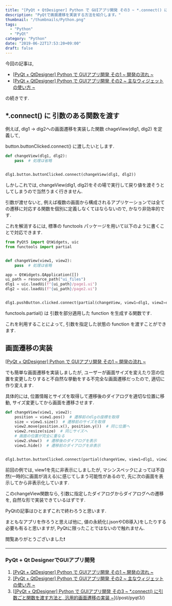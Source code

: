 ```yaml
---
title: "[PyQt + QtDesigner] Python で GUIアプリ開発 その3 ~ *.connect() に引数ごと関数を渡す方法と, 汎用的画面遷移の実装 ~"
description: "PyQtで画面遷移を実装する方法を紹介します。"
thumbnail: "/thumbnails/Python.png"
tags:
  - "Python"
  - "PyQt"
category: "Python"
date: "2019-06-22T17:53:20+09:00"
draft: false
---
```


今回の記事は,

- [[PyQt + QtDesigner] Python で GUIアプリ開発 その1 ~ 開発の流れ ~](./pyqt1/)
- [[PyQt + QtDesigner] Python で GUIアプリ開発 その2 ~ 主なウィジェットの使い方 ~](./pyqt2/)

の続きです.

## *.connect() に 引数のある関数を渡す

例えば, dlg1 -> dlg2への画面遷移を実装した関数 chageView(dlg1, dlg2) を定義して,

button.buttonClicked.connect() に渡したいとします.

``` python
def changeView(dlg1, dlg2):
    pass  # 処理は省略


dlg1.button.buttonClicked.connect(changeView(dlg1, dlg2))
```

しかしこれでは, changeView(dlg1, dlg2)をその場で実行して戻り値を渡そうとしてしまうので当然うまく行きません.

引数が渡せないと, 例えば複数の画面から構成されるアプリケーションでは全ての遷移に対応する関数を個別に定義しなくてはならないので, かなり非効率的です.

これを解消するには, 標準の functools パッケージを用いて以下のように書くことで対応できます.

``` python
from PyQt5 import QtWidgets, uic
from functools import partial


def changeView(view1, view2):
    pass  # 処理は省略

app = QtWidgets.QApplication([])
ui_path = resource_path("ui_files")
dlg1 = uic.loadUi(f"{ui_path}/page1.ui")
dlg2 = uic.loadUi(f"{ui_path}/page2.ui")


dlg1.pushButton.clicked.connect(partial(changeView, view1=dlg1, view2=dlg2))
```

functools.partial() は 引数を部分適用した function を生成する関数です.

これを利用することによって, 引数を指定した状態の function を渡すことができます.

## 画面遷移の実装

[[PyQt + QtDesigner] Python で GUIアプリ開発 その1  ~ 開発の流れ ~](/post/pyqt1/)

でも簡単な画面遷移を実装しましたが, ユーザーが画面サイズを変えたり窓の位置を変更したりすると不自然な挙動をする不完全な画面遷移だったので, 適切に作り変えます.

具体的には, 位置情報とサイズを取得して遷移後のダイアログを適切な位置に移動, サイズ変更してから画面を遷移させます.

``` python
def changeView(view1, view2):
    position = view1.pos()  # 遷移前のdlgの座標を取得
    size = view1.size()  # 遷移前のサイズを取得
    view2.move(position.x(), position.y())  # 同じ位置へ
    view2.resize(size)  # 同じサイズへ
    # 画面の位置が完全に重なる
    view2.show()  # 遷移後のダイアログを表示
    view1.hide()  # 遷移前のダイアログを非表示


dlg1.button.buttonClicked.connect(partial(changeView, view1=dlg1, view2=dlg2))
```

前回の例では, view1を先に非表示にしましたが, マシンスペックによっては不自然(一時的に画面が消える)に感じてしまう可能性があるので, 先に次の画面を表示してから非表示化しています.

このchangeView関数なら, 引数に指定したダイアログからダイアログへの遷移を, 自然な形で実装できているはずです.

PyQtの記事はひとまずこれで終わろうと思います.

まともなアプリを作ろうと思えば他に, 値の永続化(.jsonやDB導入)をしたりする必要も有ると思いますが, PyQtに限ったことではないので触れません.

閲覧ありがとうございました❗

---

### PyQt + Qt DesignerでGUIアプリ開発

1. [[PyQt + QtDesigner] Python で GUIアプリ開発 その1  ~ 開発の流れ ~](/post/pyqt1/)
1. [[PyQt + QtDesigner] Python で GUIアプリ開発 その2 ~ 主なウィジェットの使い方 ~](/post/pyqt2/)
1. [[[PyQt + QtDesigner] Python で GUIアプリ開発 その3 ~ *.connect() に引数ごと関数を渡す方法と, 汎用的画面遷移の実装 ~](/post/pyqt3/)](/post/pyqt3/)
